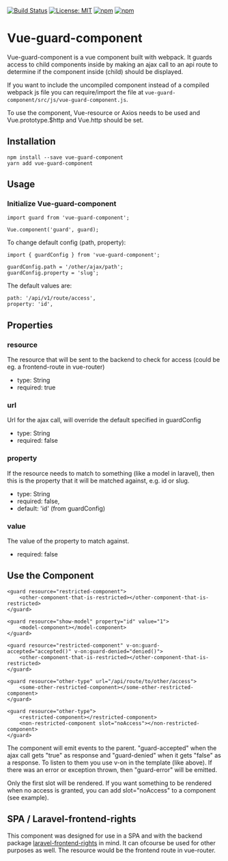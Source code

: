 [![Build Status](https://travis-ci.org/tecbeast42/vue-guard-component.svg?branch=master)](https://travis-ci.org/tecbeast42/vue-guard-component)
[![License: MIT](https://img.shields.io/badge/license-MIT-blue.svg)](https://opensource.org/licenses/MIT)
[![npm](https://img.shields.io/npm/v/vue-guard-component.svg)](https://www.npmjs.com/package/vue-guard-component)
[![npm](https://img.shields.io/npm/dt/vue-guard-component.svg)](https://www.npmjs.com/package/vue-guard-component)

# Vue-guard-component

Vue-guard-component is a vue component built with webpack. It guards access to child components inside by making an ajax call to an api route to determine if the component inside (child) should be displayed.

If you want to include the uncompiled component instead of a compiled webpack js file you can require/import the file at `vue-guard-component/src/js/vue-guard-component.js`.

To use the component, Vue-resource or Axios needs to be used and Vue.prototype.$http and Vue.http should be set.

## Installation

```
npm install --save vue-guard-component
yarn add vue-guard-component
```

## Usage

### Initialize Vue-guard-component

```
import guard from 'vue-guard-component';

Vue.component('guard', guard);
```

To change default config (path, property):
```
import { guardConfig } from 'vue-guard-component';

guardConfig.path = '/other/ajax/path';
guardConfig.property = 'slug';
```

The default values are:
```
path: '/api/v1/route/access',
property: 'id',
```

## Properties

### resource

   The resource that will be sent to the backend to check for access (could be eg. a frontend-route in vue-router)
  * type: String
  * required: true

### url

   Url for the ajax call, will override the default specified in guardConfig
  * type: String
  * required: false

### property

   If the resource needs to match to something (like a model in laravel), then this is the property that it will be matched against, e.g. id or slug.
  * type: String
  * required: false,
  * default: 'id' (from guardConfig)

### value

   The value of the property to match against.
  * required: false

## Use the Component

```
<guard resource="restricted-component">
    <other-component-that-is-restricted></other-component-that-is-restricted>
</guard>

<guard resource="show-model" property="id" value="1">
    <model-component></model-component>
</guard>

<guard resource="restricted-component" v-on:guard-accepted="accepted()" v-on:guard-denied="denied()">
    <other-component-that-is-restricted></other-component-that-is-restricted>
</guard>

<guard resource="other-type" url="/api/route/to/other/access">
    <some-other-restricted-component></some-other-restricted-component>
</guard>

<guard resource="other-type">
    <restricted-component></restricted-component>
    <non-restricted-component slot="noAccess"></non-restricted-component>
</guard>
```

The component will emit events to the parent. "guard-accepted" when the ajax call gets "true" as response and "guard-denied" when it gets "false" as a response. To listen to them you use v-on in the template (like above). If there was an error or exception thrown, then "guard-error" will be emitted.

Only the first slot will be rendered. If you want something to be rendered when no access is granted, you can add slot="noAccess" to a component (see example).

## SPA / Laravel-frontend-rights

This component was designed for use in a SPA and with the backend package [laravel-frontend-rights](https://github.com/tecbeast42/laravel-frontend-rights) in mind. It can ofcourse be used for other purposes as well.
The resource would be the frontend route in vue-router.
